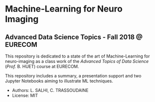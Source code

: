 # Machine-Learning for Neuro Imaging

## Advanced Data Science Topics - Fall 2018 @ EURECOM

This repository is dedicated to a state of the art of Machine-Learning for neuro-imaging as a class work of the *Advanced Topics of Data Science* (*Prof.* B. HUET) course at EURECOM.

This repository includes a summary, a presentation support and two Jupyter Notebooks aiming to illustrate ML techniques.

* Authors: L. SALHI, C. TRASSOUDAINE
* License: MIT

